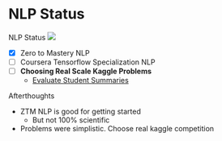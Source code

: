 # NLP Status
NLP Status ![](https://geps.dev/progress/80)
- [x] Zero to Mastery NLP
- [ ] Coursera Tensorflow Specialization NLP
- [ ] **Choosing Real Scale Kaggle Problems**
  - [Evaluate Student Summaries](https://www.kaggle.com/competitions/commonlit-evaluate-student-summaries)

Afterthoughts
- ZTM NLP is good for getting started
  - But not 100% scientific
- Problems were simplistic. Choose real kaggle competition
